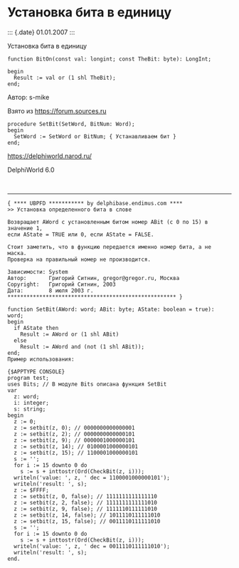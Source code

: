 Установка бита в единицу
========================

::: {.date}
01.01.2007
:::

Установка бита в единицу

    function BitOn(const val: longint; const TheBit: byte): LongInt;

    begin
      Result := val or (1 shl TheBit);
    end;

Автор: s-mike

Взято из <https://forum.sources.ru>

    procedure SetBit(SetWord, BitNum: Word);
    begin
      SetWord := SetWord or BitNum; { Устанавливаем бит }
    end;

<https://delphiworld.narod.ru/>

DelphiWorld 6.0

 

------------------------------------------------------------------------

    { **** UBPFD *********** by delphibase.endimus.com ****
    >> Установка определенного бита в слове
     
    Возвращает AWord с установленным битом номер ABit (c 0 по 15) в значение 1,
    если AState = TRUE или 0, если AState = FALSE.
     
    Стоит заметить, что в функцию передается именно номер бита, а не маска.
    Проверка на правильный номер не производится.
     
    Зависимости: System
    Автор:       Григорий Ситнин, gregor@gregor.ru, Москва
    Copyright:   Григорий Ситнин, 2003
    Дата:        8 июля 2003 г.
    ***************************************************** }
     
    function SetBit(AWord: word; ABit: byte; AState: boolean = true): word;
    begin
      if AState then
        Result := AWord or (1 shl ABit)
      else
        Result := AWord and (not (1 shl ABit));
    end;
    Пример использования: 
     
    {$APPTYPE CONSOLE}
    program test;
    uses Bits; // В модуле Bits описана функция SetBit
    var
      z: word;
      i: integer;
      s: string;
    begin
      z := 0;
      z := setbit(z, 0); // 0000000000000001
      z := setbit(z, 2); // 0000000000000101
      z := setbit(z, 9); // 0000001000000101
      z := setbit(z, 14); // 0100001000000101
      z := setbit(z, 15); // 1100001000000101
      s := '';
      for i := 15 downto 0 do
        s := s + inttostr(Ord(CheckBit(z, i)));
      writeln('value: ', z, ' dec = 1100001000000101');
      writeln('result: ', s);
      z := $FFFF;
      z := setbit(z, 0, false); // 1111111111111110
      z := setbit(z, 2, false); // 1111111111111010
      z := setbit(z, 9, false); // 1111110111111010
      z := setbit(z, 14, false); // 1011110111111010
      z := setbit(z, 15, false); // 0011110111111010
      s := '';
      for i := 15 downto 0 do
        s := s + inttostr(Ord(CheckBit(z, i)));
      writeln('value: ', z, ' dec = 0011110111111010');
      writeln('result: ', s);
    end.
